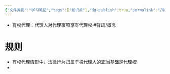 ```yaml
---
{"文件类别":"学习笔记","tags":["知识点"],"dg-publish":true,"permalink":"/学习笔记/知识点/有权代理/","dgPassFrontmatter":true}
---
```


- 有权代理：代理人对代理事项享有代理权 #背诵/概念 
# 规则

- 有权代理情形中，法律行为归属于被代理人的正当基础是代理权
- 